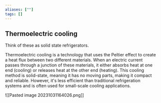 ```yaml
---
aliases: [""]
tags: []
---
```


## Thermoelectric cooling

Think of these as solid state refrigerators.

Thermoelectric cooling is a technology that uses the Peltier effect to create a heat flux between two different materials. When an electric current passes through a junction of these materials, it either absorbs heat at one end (cooling) or releases heat at the other end (heating). This cooling method is solid-state, meaning it has no moving parts, making it compact and reliable. However, it's less efficient than traditional refrigeration systems and is often used for small-scale cooling applications.

![[Pasted image 20231031164026.png]]